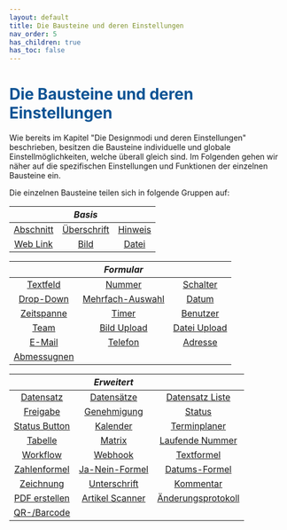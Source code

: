 ```yaml
---
layout: default
title: Die Bausteine und deren Einstellungen
nav_order: 5
has_children: true
has_toc: false
---
```


# <span style="color:#0b5394">**Die Bausteine und deren Einstellungen**</span>

Wie bereits im Kapitel "Die Designmodi und deren Einstellungen" beschrieben, besitzen die Bausteine individuelle und 
globale Einstellmöglichkeiten, welche überall gleich sind. Im Folgenden gehen wir näher auf die spezifischen
Einstellungen und Funktionen der einzelnen Bausteine ein.

Die einzelnen Bausteine teilen sich in folgende Gruppen auf:

||*Basis*||
|:------:       |:------:               |:------:
|[Abschnitt](/docs/record-spec-settings/grand-childs-base/section.html)   |[Überschrift](/docs/record-spec-settings/grand-childs-base/heading.html)    |[Hinweis](/docs/record-spec-settings/grand-childs-base/hint.html)                
|[Web Link](/docs/record-spec-settings/grand-childs-base/web-link.html) | [Bild](/docs/record-spec-settings/grand-childs-base/image.html)|[Datei](/docs/record-spec-settings/grand-childs-base/file.html) 

||*Formular*||
|:------:       |:------:               |:------:
|[Textfeld](/docs/record-spec-settings/grand-childs-form/text.html) |[Nummer](/docs/record-spec-settings/grand-childs-form/number.html)|[Schalter](/docs/record-spec-settings/grand-childs-form/switch.html)
|[Drop-Down](/docs/record-spec-settings/grand-childs-form/drop-down.html) |[Mehrfach-Auswahl](/docs/record-spec-settings/grand-childs-form/multi-selection.html) |[Datum](/docs/record-spec-settings/grand-childs-form/date.html) 
|[Zeitspanne](/docs/record-spec-settings/grand-childs-form/interval.html) |[Timer](/docs/record-spec-settings/grand-childs-form/timer.html) |[Benutzer](/docs/record-spec-settings/grand-childs-form/user.html)  
|[Team](/docs/record-spec-settings/grand-childs-form/team.html) |[Bild Upload](/docs/record-spec-settings/grand-childs-form/upload-image.html) |[Datei Upload](/docs/record-spec-settings/grand-childs-form/upload-file.html) 
|[E-Mail](/docs/record-spec-settings/grand-childs-form/e-mail.html) |[Telefon](/docs/record-spec-settings/grand-childs-form/telephone.html) |[Adresse](/docs/record-spec-settings/grand-childs-form/address.html) 
|[Abmessugnen](/docs/record-spec-settings/grand-childs-form/measure.html)

||*Erweitert*||
|:------:       |:------:               |:------:
|[Datensatz](/docs/record-spec-settings/grand-child-expanded/record.html)     |[Datensätze](/docs/record-spec-settings/grand-child-expanded/records.html)       |[Datensatz Liste](/docs/record-spec-settings/grand-child-expanded/record-list.html) 
|[Freigabe](/docs/record-spec-settings/grand-child-expanded/lock.html)   |[Genehmigung](/docs/record-spec-settings/grand-child-expanded/approval.html)   |[Status](/docs/record-spec-settings/grand-child-expanded/status.html)              
|[Status Button](/docs/record-spec-settings/grand-child-expanded/button-status.html) |[Kalender](/docs/record-spec-settings/grand-child-expanded/calender.html) |[Terminplaner](/docs/record-spec-settings/grand-child-expanded/scheduler.html) 
|[Tabelle](/docs/record-spec-settings/grand-child-expanded/table.html)  |[Matrix](/docs/record-spec-settings/grand-child-expanded/matrix.html) |[Laufende Nummer](/docs/record-spec-settings/grand-child-expanded/rolling-number.html) 
|[Workflow](/docs/record-spec-settings/grand-child-expanded/workflow.html) |[Webhook](/docs/record-spec-settings/grand-child-expanded/webhook.html)  |[Textformel](/docs/record-spec-settings/grand-child-expanded/textformular.html) 
|[Zahlenformel](/docs/record-spec-settings/grand-child-expanded/numberformular.html) |[Ja-Nein-Formel](/docs/record-spec-settings/grand-child-expanded/boolformular.html) |[Datums-Formel](/docs/record-spec-settings/grand-child-expanded/dateformular.html) 
|[Zeichnung](/docs/record-spec-settings/grand-child-expanded/drawing.html) |[Unterschrift](/docs/record-spec-settings/grand-child-expanded/signature.html) |[Kommentar](/docs/record-spec-settings/grand-child-expanded/comment.html) 
|[PDF erstellen](/docs/record-spec-settings/grand-child-expanded/create-pdf.html) |[Artikel Scanner](/docs/record-spec-settings/grand-child-expanded/article%20scanner.html) |[Änderungsprotokoll](/docs/record-spec-settings/grand-child-expanded/change-log.html)   
|[QR-/Barcode](/docs/record-spec-settings/grand-child-expanded/qr-barcode.html)